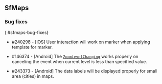## SfMaps

### Bug fixes
{:#sfmaps-bug-fixes}

* \#240298 - [iOS] User interaction will work on marker when applying template for marker.

* \#146374 - [Android] The [`ZoomLevelChanging`](https://help.syncfusion.com/cr/cref_files/xamarin/Syncfusion.SfMaps.XForms~Syncfusion.SfMaps.XForms.ZoomLevelChangingEventArgs.html) works properly on canceling the event when current level is less than specified value.

* \#243373 - [Android] The data labels will be displayed properly for small area (cities) in maps.
